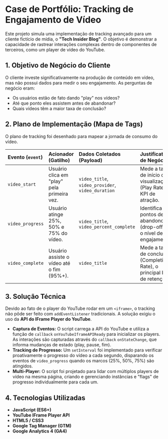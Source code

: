 # Case de Portfólio: Tracking de Engajamento de Vídeo

Este projeto simula uma implementação de tracking avançado para um cliente fictício de mídia, o **"Tech Insider Blog"**. O objetivo é demonstrar a capacidade de rastrear interações complexas dentro de componentes de terceiros, como um player de vídeo do YouTube.

## 1. Objetivo de Negócio do Cliente

O cliente investe significativamente na produção de conteúdo em vídeo, mas não possui dados para medir o seu engajamento. As perguntas de negócio eram:
- Os usuários estão de fato dando "play" nos vídeos?
- Até que ponto eles assistem antes de abandonar?
- Quais vídeos têm a maior taxa de conclusão?

## 2. Plano de Implementação (Mapa de Tags)

O plano de tracking foi desenhado para mapear a jornada de consumo do vídeo.

| Evento (`event`) | Acionador (Gatilho) | Dados Coletados (Payload) | Justificativa de Negócio |
| :--- | :--- | :--- | :--- |
| `video_start` | Usuário clica em "play" pela primeira vez. | `video_title`, `video_provider`, `video_duration` | Mede a taxa de início de visualização (Play Rate), KPI de atração. |
| `video_progress` | Usuário atinge 25%, 50% e 75% do vídeo. | `video_title`, `video_percent_complete` | Identifica pontos de abandono (drop-off) e o nível de engajamento. |
| `video_complete` | Usuário assiste o vídeo até o fim (95%+). | `video_title` | Mede a taxa de conclusão (Completion Rate), o principal KPI de retenção. |

## 3. Solução Técnica

Devido ao fato de o player do YouTube rodar em um `<iframe>`, o tracking não pôde ser feito com `addEventListener` tradicionais. A solução exigiu o uso da **API do IFrame Player do YouTube**.

- **Captura de Eventos:** O script carrega a API do YouTube e utiliza a função de `callback` `onYouTubeIframeAPIReady` para inicializar os players. As interações são capturadas através do `callback` `onStateChange`, que informa mudanças de estado (play, pause, fim).
- **Tracking de Progresso:** Um `setInterval` foi implementado para verificar proativamente o progresso do vídeo a cada segundo, disparando os eventos de `video_progress` quando os marcos (25%, 50%, 75%) são atingidos.
- **Multi-Player:** O script foi projetado para lidar com múltiplos players de vídeo na mesma página, criando e gerenciando instâncias e "flags" de progresso individualmente para cada um.

## 4. Tecnologias Utilizadas

- **JavaScript (ES6+)**
- **YouTube IFrame Player API**
- **HTML5 / CSS3**
- **Google Tag Manager (GTM)**
- **Google Analytics 4 (GA4)**